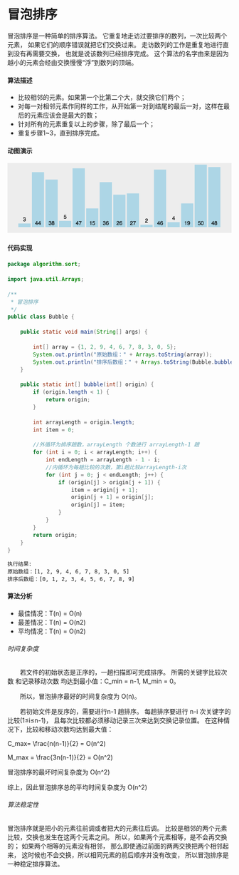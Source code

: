 # 冒泡排序

冒泡排序是一种简单的排序算法。
它重复地走访过要排序的数列，一次比较两个元素，
如果它们的顺序错误就把它们交换过来。
走访数列的工作是重复地进行直到没有再需要交换，
也就是说该数列已经排序完成。
这个算法的名字由来是因为越小的元素会经由交换慢慢“浮”到数列的顶端。 


#### 算法描述

* 比较相邻的元素。如果第一个比第二个大，就交换它们两个；
* 对每一对相邻元素作同样的工作，从开始第一对到结尾的最后一对，这样在最后的元素应该会是最大的数；
* 针对所有的元素重复以上的步骤，除了最后一个；
* 重复步骤1~3，直到排序完成。

#### 动图演示

![冒泡](../image/c3/bs-1.gif)

#### 代码实现

```java
package algorithm.sort;

import java.util.Arrays;

/**
 * 冒泡排序
 */
public class Bubble {

    public static void main(String[] args) {

        int[] array = {1, 2, 9, 4, 6, 7, 8, 3, 0, 5};
        System.out.println("原始数组：" + Arrays.toString(array));
        System.out.println("排序后数组：" + Arrays.toString(Bubble.bubble(array)));
    }

    public static int[] bubble(int[] origin) {
        if (origin.length < 1) {
            return origin;
        }

        int arrayLength = origin.length;
        int item = 0;

        //外循环为排序趟数，arrayLength 个数进行 arrayLength-1 趟
        for (int i = 0; i < arrayLength; i++) {
            int endLength = arrayLength - 1 - i;
            //内循环为每趟比较的次数，第i趟比较arrayLength-i次
            for (int j = 0; j < endLength; j++) {
                if (origin[j] > origin[j + 1]) {
                    item = origin[j + 1];
                    origin[j + 1] = origin[j];
                    origin[j] = item;
                }
            }
        }
        return origin;
    }
}


```

    执行结果:
    原始数组：[1, 2, 9, 4, 6, 7, 8, 3, 0, 5]
    排序后数组：[0, 1, 2, 3, 4, 5, 6, 7, 8, 9]


#### 算法分析

* 最佳情况：T(n) = O(n)
* 最差情况：T(n) = O(n2)
* 平均情况：T(n) = O(n2)

###### 时间复杂度
　　若文件的初始状态是正序的，一趟扫描即可完成排序。
所需的关键字比较次数 和记录移动次数 均达到最小值：C_min = n-1, M_min = 0。


　　所以，冒泡排序最好的时间复杂度为 O(n)。

　　若初始文件是反序的，需要进行n-1 趟排序。
每趟排序要进行 n-i 次关键字的比较(1≤i≤n-1)，
且每次比较都必须移动记录三次来达到交换记录位置。
在这种情况下，比较和移动次数均达到最大值：

C_max= \frac{n(n-1)}{2} = O(n^2)

M_max = \frac{3n(n-1)}{2} = O(n^2)

冒泡排序的最坏时间复杂度为 O(n^2)

综上，因此冒泡排序总的平均时间复杂度为 O(n^2)

###### 算法稳定性
冒泡排序就是把小的元素往前调或者把大的元素往后调。
比较是相邻的两个元素比较，交换也发生在这两个元素之间。
所以，如果两个元素相等，是不会再交换的；
如果两个相等的元素没有相邻，
那么即使通过前面的两两交换把两个相邻起来，
这时候也不会交换，所以相同元素的前后顺序并没有改变，
所以冒泡排序是一种稳定排序算法。
